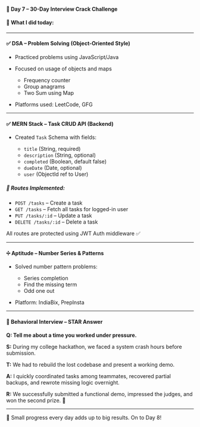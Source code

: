 #### 🚀 Day 7 – 30-Day Interview Crack Challenge

#### 📘 What I did today:

---

#### ✅ DSA – Problem Solving (Object-Oriented Style)

* Practiced problems using JavaScript/Java
* Focused on usage of objects and maps

  * Frequency counter
  * Group anagrams
  * Two Sum using Map
* Platforms used: LeetCode, GFG

---

#### ✅ MERN Stack – Task CRUD API (Backend)

* Created `Task` Schema with fields:

  * `title` (String, required)
  * `description` (String, optional)
  * `completed` (Boolean, default false)
  * `dueDate` (Date, optional)
  * `user` (ObjectId ref to User)

##### 🔹 Routes Implemented:

* `POST /tasks` – Create a task
* `GET /tasks` – Fetch all tasks for logged-in user
* `PUT /tasks/:id` – Update a task
* `DELETE /tasks/:id` – Delete a task

All routes are protected using JWT Auth middleware ✅

---

#### ➗ Aptitude – Number Series & Patterns

* Solved number pattern problems:

  * Series completion
  * Find the missing term
  * Odd one out
* Platform: IndiaBix, PrepInsta

---

#### 🎯 Behavioral Interview – STAR Answer

**Q: Tell me about a time you worked under pressure.**

**S:** During my college hackathon, we faced a system crash hours before submission.

**T:** We had to rebuild the lost codebase and present a working demo.

**A:** I quickly coordinated tasks among teammates, recovered partial backups, and rewrote missing logic overnight.

**R:** We successfully submitted a functional demo, impressed the judges, and won the second prize. 💪

---

📅 Small progress every day adds up to big results. On to Day 8!

